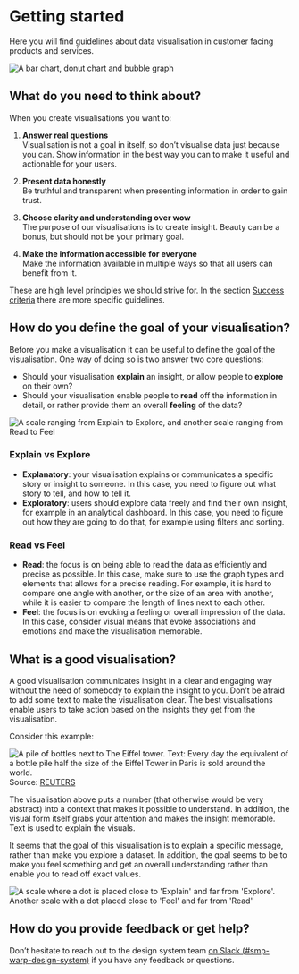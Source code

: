 # Getting started

Here you will find guidelines about data visualisation in customer facing products and services.

![A bar chart, donut chart and bubble graph](/foundations/dataviz/graphs.svg)

## What do you need to think about?

When you create visualisations you want to:

1. **Answer real questions**<br>
    Visualisation is not a goal in itself, so don’t visualise data just because you can. Show information in the best way you can to make it useful and actionable for your users.
    
2. **Present data honestly**<br>
    Be truthful and transparent when presenting information in order to gain trust.
    
3. **Choose clarity and understanding over wow**<br>
    The purpose of our visualisations is to create insight. Beauty can be a bonus, but should not be your primary goal.
    
4. **Make the information accessible for everyone**<br>
    Make the information available in multiple ways so that all users can benefit from it.

These are high level principles we should strive for. In the section [Success criteria](/foundations/data-visualization/success-criteria/) there are more specific guidelines.


## How do you define the goal of your visualisation?

Before you make a visualisation it can be useful to define the goal of the visualisation. One way of doing so is two answer two core questions:
- Should your visualisation **explain** an insight, or allow people to **explore** on their own?
- Should your visualisation enable people to **read** off the information in detail, or rather provide them an overall **feeling** of the data?

![A scale ranging from Explain to Explore, and another scale ranging from Read to Feel](/foundations/dataviz/explain-explore-read-feel.svg)

### Explain vs Explore

- **Explanatory**: your visualisation explains or communicates a specific story or insight to someone. In this case, you need to figure out what story to tell, and how to tell it.
- **Exploratory**: users should explore data freely and find their own insight, for example in an analytical dashboard. In this case, you need to figure out how they are going to do that, for example using filters and sorting.

### Read vs Feel
- **Read**: the focus is on being able to read the data as efficiently and precise as possible. In this case, make sure to use the graph types and elements that allows for a precise reading. For example, it is hard to compare one angle with another, or the size of an area with another, while it is easier to compare the length of lines next to each other.
- **Feel**: the focus is on evoking a feeling or overall impression of the data. In this case, consider visual means that evoke associations and emotions and make the visualisation memorable.


## What is a good visualisation?

A good visualisation communicates insight in a clear and engaging way without the need of somebody to explain the insight to you. Don’t be afraid to add some text to make the visualisation clear. The best visualisations enable users to take action based on the insights they get from the visualisation.

Consider this example:

![A pile of bottles next to The Eiffel tower. Text: Every day the equivalent of a bottle pile half the size of the Eiffel Tower in Paris is sold around the world. ](/foundations/dataviz/eiffel.jpg)
Source: [REUTERS](https://www.reuters.com/graphics/ENVIRONMENT-PLASTIC/0100B275155/index.html)

The visualisation above puts a number (that otherwise would be very abstract) into a context that makes it possible to understand. In addition, the visual form itself grabs your attention and makes the insight memorable. Text is used to explain the visuals.

It seems that the goal of this visualisation is to explain a specific message, rather than make you explore a dataset. In addition, the goal seems to be to make you feel something and get an overall understanding rather than enable you to read off exact values.

![A scale where a dot is placed close to 'Explain' and far from 'Explore'. Another scale with a dot placed close to 'Feel' and far from 'Read' ](/foundations/dataviz/explain-feel.svg)

## How do you provide feedback or get help?

Don’t hesitate to reach out to the design system team [on Slack (#smp-warp-design-system)](https://sch-chat.slack.com/archives/C04P0GYTHPV) if you have any feedback or questions.